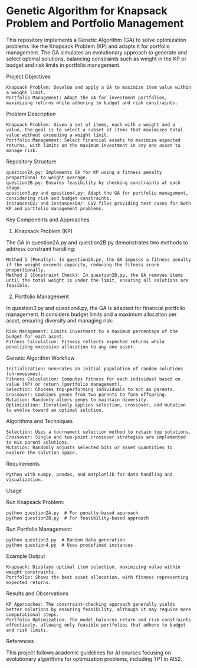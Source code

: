# Genetic Algorithm for Knapsack Problem and Portfolio Management

This repository implements a Genetic Algorithm (GA) to solve optimization problems like the Knapsack Problem (KP) and adapts it for portfolio management. The GA simulates an evolutionary approach to generate and select optimal solutions, balancing constraints such as weight in the KP or budget and risk limits in portfolio management.

Project Objectives

    Knapsack Problem: Develop and apply a GA to maximize item value within a weight limit.
    Portfolio Management: Adapt the GA for investment portfolios, maximizing returns while adhering to budget and risk constraints.

Problem Description

    Knapsack Problem: Given a set of items, each with a weight and a value, the goal is to select a subset of items that maximizes total value without exceeding a weight limit.
    Portfolio Management: Select financial assets to maximize expected returns, with limits on the maximum investment in any one asset to manage risk.

Repository Structure

    question2A.py: Implements GA for KP using a fitness penalty proportional to weight overage.
    question2B.py: Ensures feasibility by checking constraints at each stage.
    question3.py and question4.py: Adapt the GA for portfolio management, considering risk and budget constraints.
    instancesQ2/ and instancesQ4/: CSV files providing test cases for both KP and portfolio management problems.

Key Components and Approaches
1. Knapsack Problem (KP)

The GA in question2A.py and question2B.py demonstrates two methods to address constraint handling:

    Method 1 (Penalty): In question2A.py, the GA imposes a fitness penalty if the weight exceeds capacity, reducing the fitness score proportionally.
    Method 2 (Constraint Check): In question2B.py, the GA removes items until the total weight is under the limit, ensuring all solutions are feasible.

2. Portfolio Management

In question3.py and question4.py, the GA is adapted for financial portfolio management. It considers budget limits and a maximum allocation per asset, ensuring diversity and managing risk:

    Risk Management: Limits investment to a maximum percentage of the budget for each asset.
    Fitness Calculation: Fitness reflects expected returns while penalizing excessive allocation to any one asset.

Genetic Algorithm Workflow

    Initialization: Generates an initial population of random solutions (chromosomes).
    Fitness Calculation: Computes fitness for each individual based on value (KP) or return (portfolio management).
    Selection: Chooses top-performing individuals to act as parents.
    Crossover: Combines genes from two parents to form offspring.
    Mutation: Randomly alters genes to maintain diversity.
    Optimization: Iteratively applies selection, crossover, and mutation to evolve toward an optimal solution.

Algorithms and Techniques

    Selection: Uses a tournament selection method to retain top solutions.
    Crossover: Single and two-point crossover strategies are implemented to mix parent solutions.
    Mutation: Randomly adjusts selected bits or asset quantities to explore the solution space.

Requirements

    Python with numpy, pandas, and matplotlib for data handling and visualization.

Usage

Run Knapsack Problem:
    
    python question2A.py  # For penalty-based approach
    python question2B.py  # For feasibility-based approach

Run Portfolio Management:

    python question3.py  # Random data generation
    python question4.py  # Uses predefined instances

Example Output

    Knapsack: Displays optimal item selection, maximizing value within weight constraints.
    Portfolio: Shows the best asset allocation, with fitness representing expected returns.

Results and Observations

    KP Approaches: The constraint-checking approach generally yields better solutions by ensuring feasibility, although it may require more computational steps.
    Portfolio Optimization: The model balances return and risk constraints effectively, allowing only feasible portfolios that adhere to budget and risk limits.

References

This project follows academic guidelines for AI courses focusing on evolutionary algorithms for optimization problems, including TP1 in AI52.
